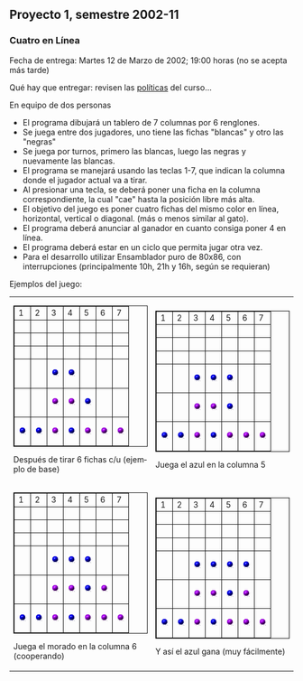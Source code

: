  

Proyecto 1, semestre 2002-11
----------------------------

### Cuatro en Línea

Fecha de entrega: Martes 12 de Marzo de 2002; 19:00 horas (no se acepta más tarde)

Qué hay que entregar: revisen las [políticas](../politicv.md) del curso...

En equipo de dos personas

*   El programa dibujará un tablero de 7 columnas por 6 renglones.
*   Se juega entre dos jugadores, uno tiene las fichas "blancas" y otro las "negras"
*   Se juega por turnos, primero las blancas, luego las negras y nuevamente las blancas.
*   El programa se manejará usando las teclas 1-7, que indican la columna donde el jugador actual va a tirar.
*   Al presionar una tecla, se deberá poner una ficha en la columna correspondiente, la cual "cae" hasta la posición libre más alta.
*   El objetivo del juego es poner cuatro fichas del mismo color en línea, horizontal, vertical o diagonal. (más o menos similar al gato).
*   El programa deberá anunciar al ganador en cuanto consiga poner 4 en línea.
*   El programa deberá estar en un ciclo que permita jugar otra vez.
*   Para el desarrollo utilizar Ensamblador puro de 80x86, con interrupciones (principalmente 10h, 21h y 16h, según se requieran)

Ejemplos del juego:

<!-- aqui -->

<table border="0" cellpadding="10" cellspacing="10" style="border-collapse: collapse" bordercolor="#111111" width="100%" id="AutoNumber2">

<tbody>

<tr>

<td width="50%">

<table border="1" cellpadding="0" cellspacing="0" style="border-collapse: collapse" bordercolor="#111111" id="AutoNumber1">

<tbody>

<tr>

<td><span lang="es-mx">1</span></td>

<td><span lang="es-mx">2</span></td>

<td><span lang="es-mx">3</span></td>

<td><span lang="es-mx">4</span></td>

<td><span lang="es-mx">5</span></td>

<td><span lang="es-mx">6</span></td>

<td><span lang="es-mx">7</span></td>

</tr>

<tr>

<td> </td>

<td> </td>

<td> </td>

<td> </td>

<td> </td>

<td> </td>

<td> </td>

</tr>

<tr>

<td> </td>

<td> </td>

<td> </td>

<td> </td>

<td> </td>

<td> </td>

<td> </td>

</tr>

<tr>

<td> </td>

<td> </td>

<td> </td>

<td> </td>

<td> </td>

<td> </td>

<td> </td>

</tr>

<tr>

<td> </td>

<td> </td>

<td>

![](../../images/pazul.gif)</td>



<td>

![](../../images/pazul.gif)</td>

<td> </td>

<td> </td>

<td> </td>

</tr>

<tr>

<td> </td>

<td> </td>

<td>

![](../../images/plila.gif)</td>



<td>

![](../../images/plila.gif)</td>



<td>

![](../../images/pazul.gif)</td>

<td> </td>

<td> </td>

</tr>

<tr>

<td>

![](../../images/pazul.gif)</td>



<td>

![](../../images/pazul.gif)</td>



<td>

![](../../images/plila.gif)</td>



<td>

![](../../images/pazul.gif)</td>



<td>

![](../../images/plila.gif)</td>



<td>

![](../../images/plila.gif)</td>



<td>

![](../../images/plila.gif)</td>

</tr>

</tbody>

</table>

<span lang="en-us">Despu</span><span lang="es-mx">és de tirar 6 fichas c/u (ejemplo de base)</span></td>

<td width="50%">

<table border="1" cellpadding="0" cellspacing="0" style="border-collapse: collapse" bordercolor="#111111" id="AutoNumber3">

<tbody>

<tr>

<td><span lang="es-mx">1</span></td>

<td><span lang="es-mx">2</span></td>

<td><span lang="es-mx">3</span></td>

<td><span lang="es-mx">4</span></td>

<td><span lang="es-mx">5</span></td>

<td><span lang="es-mx">6</span></td>

<td><span lang="es-mx">7</span></td>

</tr>

<tr>

<td> </td>

<td> </td>

<td> </td>

<td> </td>

<td> </td>

<td> </td>

<td> </td>

</tr>

<tr>

<td> </td>

<td> </td>

<td> </td>

<td> </td>

<td> </td>

<td> </td>

<td> </td>

</tr>

<tr>

<td> </td>

<td> </td>

<td> </td>

<td> </td>

<td> </td>

<td> </td>

<td> </td>

</tr>

<tr>

<td> </td>

<td> </td>

<td>

![](../../images/pazul.gif)</td>



<td>

![](../../images/pazul.gif)</td>



<td>

![](../../images/pazul.gif)</td>

<td> </td>

<td> </td>

</tr>

<tr>

<td> </td>

<td> </td>

<td>

![](../../images/plila.gif)</td>



<td>

![](../../images/plila.gif)</td>



<td>

![](../../images/pazul.gif)</td>

<td> </td>

<td> </td>

</tr>

<tr>

<td>

![](../../images/pazul.gif)</td>



<td>

![](../../images/pazul.gif)</td>



<td>

![](../../images/plila.gif)</td>



<td>

![](../../images/pazul.gif)</td>



<td>

![](../../images/plila.gif)</td>



<td>

![](../../images/plila.gif)</td>



<td>

![](../../images/plila.gif)</td>

</tr>

</tbody>

</table>

<span lang="es-mx">Juega el azul en la columna 5</span>

</td>

</tr>

<tr>

<td width="50%">

<table border="1" cellpadding="0" cellspacing="0" style="border-collapse: collapse" bordercolor="#111111" id="AutoNumber4">

<tbody>

<tr>

<td><span lang="es-mx">1</span></td>

<td><span lang="es-mx">2</span></td>

<td><span lang="es-mx">3</span></td>

<td><span lang="es-mx">4</span></td>

<td><span lang="es-mx">5</span></td>

<td><span lang="es-mx">6</span></td>

<td><span lang="es-mx">7</span></td>

</tr>

<tr>

<td> </td>

<td> </td>

<td> </td>

<td> </td>

<td> </td>

<td> </td>

<td> </td>

</tr>

<tr>

<td> </td>

<td> </td>

<td> </td>

<td> </td>

<td> </td>

<td> </td>

<td> </td>

</tr>

<tr>

<td> </td>

<td> </td>

<td> </td>

<td> </td>

<td> </td>

<td> </td>

<td> </td>

</tr>

<tr>

<td> </td>

<td> </td>

<td>

![](../../images/pazul.gif)</td>

<td>

![](../../images/pazul.gif)</td>

<td>

![](../../images/pazul.gif)</td>

<td> </td>

<td> </td>

</tr>

<tr>

<td> </td>

<td> </td>

<td>

![](../../images/plila.gif)</td>

<td>

![](../../images/plila.gif)</td>



<td>

![](../../images/pazul.gif)</td>



<td>

![](../../images/plila.gif)</td>

<td> </td>

</tr>

<tr>

<td>

![](../../images/pazul.gif)</td>



<td>

![](../../images/pazul.gif)</td>



<td>

![](../../images/plila.gif)</td>



<td>

![](../../images/pazul.gif)</td>



<td>

![](../../images/plila.gif)</td>



<td>

![](../../images/plila.gif)</td>



<td>

![](../../images/plila.gif)</td>

</tr>

</tbody>

</table>

<span lang="es-mx">Juega el morado en la columna 6 (cooperando)</span>

</td>

<td width="50%">

<table border="1" cellpadding="0" cellspacing="0" style="border-collapse: collapse" bordercolor="#111111" id="AutoNumber5">

<tbody>

<tr>

<td><span lang="es-mx">1</span></td>

<td><span lang="es-mx">2</span></td>

<td><span lang="es-mx">3</span></td>

<td><span lang="es-mx">4</span></td>

<td><span lang="es-mx">5</span></td>

<td><span lang="es-mx">6</span></td>

<td><span lang="es-mx">7</span></td>

</tr>

<tr>

<td> </td>

<td> </td>

<td> </td>

<td> </td>

<td> </td>

<td> </td>

<td> </td>

</tr>

<tr>

<td> </td>

<td> </td>

<td> </td>

<td> </td>

<td> </td>

<td> </td>

<td> </td>

</tr>

<tr>

<td> </td>

<td> </td>

<td> </td>

<td> </td>

<td> </td>

<td> </td>

<td> </td>

</tr>

<tr>

<td> </td>

<td> </td>

<td>

![](../../images/pazul.gif)</td>



<td>

![](../../images/pazul.gif)</td>



<td>

![](../../images/pazul.gif)</td>



<td>

![](../../images/pazul.gif)</td>

<td> </td>

</tr>

<tr>

<td> </td>

<td> </td>

<td>

![](../../images/plila.gif)</td>



<td>

![](../../images/plila.gif)</td>



<td>

![](../../images/pazul.gif)</td>



<td>

![](../../images/plila.gif)</td>



<td> </td>

</tr>

<tr>

<td>

![](../../images/pazul.gif)</td>



<td>

![](../../images/pazul.gif)</td>



<td>

![](../../images/plila.gif)</td>



<td>

![](../../images/pazul.gif)</td>



<td>

![](../../images/plila.gif)</td>



<td>

![](../../images/plila.gif)</td>



<td>

![](../../images/plila.gif)</td>

</tr>

</tbody>

</table>

<span lang="es-mx">Y así el azul gana (muy fácilmente)</span>

</td>

</tr>

</tbody>

</table>

